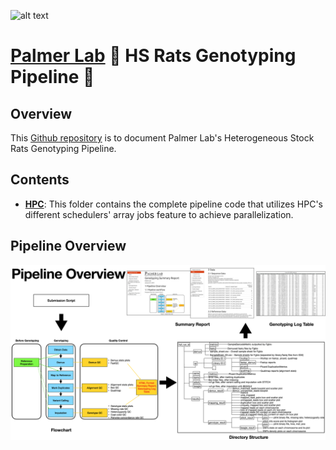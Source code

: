 ![alt text](https://secureservercdn.net/198.71.233.106/h9j.d46.myftpupload.com/wp-content/uploads/2019/09/palmerlab-logo.png)
# [Palmer Lab](https://palmerlab.org/) :test_tube: HS Rats Genotyping Pipeline :rat:
## Overview
This [Github repository](https://github.com/Deeeeen/hs_rats_pipeline) is to document Palmer Lab's Heterogeneous Stock Rats Genotyping Pipeline.

## Contents
- **[HPC](HPC)**: This folder contains the complete pipeline code that utilizes HPC's different schedulers' array jobs feature to achieve parallelization.  

## Pipeline Overview
![](assets/pipeline_overview.png)

